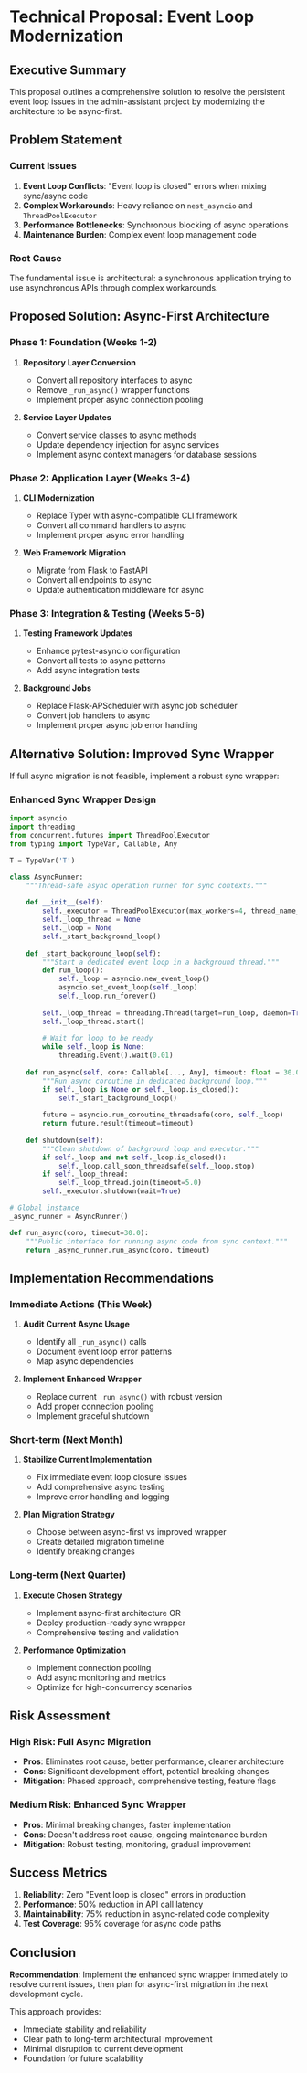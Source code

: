 # Technical Proposal: Event Loop Modernization

## Executive Summary

This proposal outlines a comprehensive solution to resolve the persistent event loop issues in the admin-assistant project by modernizing the architecture to be async-first.

## Problem Statement

### Current Issues
1. **Event Loop Conflicts**: "Event loop is closed" errors when mixing sync/async code
2. **Complex Workarounds**: Heavy reliance on `nest_asyncio` and `ThreadPoolExecutor`
3. **Performance Bottlenecks**: Synchronous blocking of async operations
4. **Maintenance Burden**: Complex event loop management code

### Root Cause
The fundamental issue is architectural: a synchronous application trying to use asynchronous APIs through complex workarounds.

## Proposed Solution: Async-First Architecture

### Phase 1: Foundation (Weeks 1-2)
1. **Repository Layer Conversion**
   - Convert all repository interfaces to async
   - Remove `_run_async()` wrapper functions
   - Implement proper async connection pooling

2. **Service Layer Updates**
   - Convert service classes to async methods
   - Update dependency injection for async services
   - Implement async context managers for database sessions

### Phase 2: Application Layer (Weeks 3-4)
1. **CLI Modernization**
   - Replace Typer with async-compatible CLI framework
   - Convert all command handlers to async
   - Implement proper async error handling

2. **Web Framework Migration**
   - Migrate from Flask to FastAPI
   - Convert all endpoints to async
   - Update authentication middleware for async

### Phase 3: Integration & Testing (Weeks 5-6)
1. **Testing Framework Updates**
   - Enhance pytest-asyncio configuration
   - Convert all tests to async patterns
   - Add async integration tests

2. **Background Jobs**
   - Replace Flask-APScheduler with async job scheduler
   - Convert job handlers to async
   - Implement proper async job error handling

## Alternative Solution: Improved Sync Wrapper

If full async migration is not feasible, implement a robust sync wrapper:

### Enhanced Sync Wrapper Design
```python
import asyncio
import threading
from concurrent.futures import ThreadPoolExecutor
from typing import TypeVar, Callable, Any

T = TypeVar('T')

class AsyncRunner:
    """Thread-safe async operation runner for sync contexts."""
    
    def __init__(self):
        self._executor = ThreadPoolExecutor(max_workers=4, thread_name_prefix="async_runner")
        self._loop_thread = None
        self._loop = None
        self._start_background_loop()
    
    def _start_background_loop(self):
        """Start a dedicated event loop in a background thread."""
        def run_loop():
            self._loop = asyncio.new_event_loop()
            asyncio.set_event_loop(self._loop)
            self._loop.run_forever()
        
        self._loop_thread = threading.Thread(target=run_loop, daemon=True)
        self._loop_thread.start()
        
        # Wait for loop to be ready
        while self._loop is None:
            threading.Event().wait(0.01)
    
    def run_async(self, coro: Callable[..., Any], timeout: float = 30.0) -> T:
        """Run async coroutine in dedicated background loop."""
        if self._loop is None or self._loop.is_closed():
            self._start_background_loop()
        
        future = asyncio.run_coroutine_threadsafe(coro, self._loop)
        return future.result(timeout=timeout)
    
    def shutdown(self):
        """Clean shutdown of background loop and executor."""
        if self._loop and not self._loop.is_closed():
            self._loop.call_soon_threadsafe(self._loop.stop)
        if self._loop_thread:
            self._loop_thread.join(timeout=5.0)
        self._executor.shutdown(wait=True)

# Global instance
_async_runner = AsyncRunner()

def run_async(coro, timeout=30.0):
    """Public interface for running async code from sync context."""
    return _async_runner.run_async(coro, timeout)
```

## Implementation Recommendations

### Immediate Actions (This Week)
1. **Audit Current Async Usage**
   - Identify all `_run_async()` calls
   - Document event loop error patterns
   - Map async dependencies

2. **Implement Enhanced Wrapper**
   - Replace current `_run_async()` with robust version
   - Add proper connection pooling
   - Implement graceful shutdown

### Short-term (Next Month)
1. **Stabilize Current Implementation**
   - Fix immediate event loop closure issues
   - Add comprehensive async testing
   - Improve error handling and logging

2. **Plan Migration Strategy**
   - Choose between async-first vs improved wrapper
   - Create detailed migration timeline
   - Identify breaking changes

### Long-term (Next Quarter)
1. **Execute Chosen Strategy**
   - Implement async-first architecture OR
   - Deploy production-ready sync wrapper
   - Comprehensive testing and validation

2. **Performance Optimization**
   - Implement connection pooling
   - Add async monitoring and metrics
   - Optimize for high-concurrency scenarios

## Risk Assessment

### High Risk: Full Async Migration
- **Pros**: Eliminates root cause, better performance, cleaner architecture
- **Cons**: Significant development effort, potential breaking changes
- **Mitigation**: Phased approach, comprehensive testing, feature flags

### Medium Risk: Enhanced Sync Wrapper
- **Pros**: Minimal breaking changes, faster implementation
- **Cons**: Doesn't address root cause, ongoing maintenance burden
- **Mitigation**: Robust testing, monitoring, gradual improvement

## Success Metrics

1. **Reliability**: Zero "Event loop is closed" errors in production
2. **Performance**: 50% reduction in API call latency
3. **Maintainability**: 75% reduction in async-related code complexity
4. **Test Coverage**: 95% coverage for async code paths

## Conclusion

**Recommendation**: Implement the enhanced sync wrapper immediately to resolve current issues, then plan for async-first migration in the next development cycle.

This approach provides:
- Immediate stability and reliability
- Clear path to long-term architectural improvement
- Minimal disruption to current development
- Foundation for future scalability
